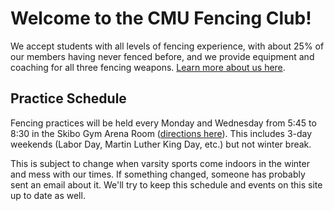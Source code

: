 # Welcome to the CMU Fencing Club!

We accept students with all levels of fencing experience, with about 25% of our
members having never fenced before, and we provide equipment and coaching for
all three fencing weapons. [Learn more about us here](./about/).

## Practice Schedule

Fencing practices will be held every Monday and Wednesday from 5:45 to 8:30 in
the Skibo Gym Arena Room ([directions here](./about/#directions)). This includes
3-day weekends (Labor Day, Martin Luther King Day, etc.) but not winter break.

This is subject to change when varsity sports come indoors in the winter and
mess with our times. If something changed, someone has probably sent an email
about it. We'll try to keep this schedule and events on this site up to date as
well.

